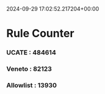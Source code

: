 2024-09-29 17:02:52.217204+00:00
# Rule Counter 
 ### UCATE : 484614

 ### Veneto : 82123

 ### Allowlist : 13930